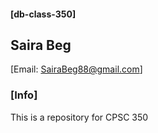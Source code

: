 #### [db-class-350]


## Saira Beg
[Email: SairaBeg88@gmail.com]

### [Info]
This is a repository for CPSC 350
